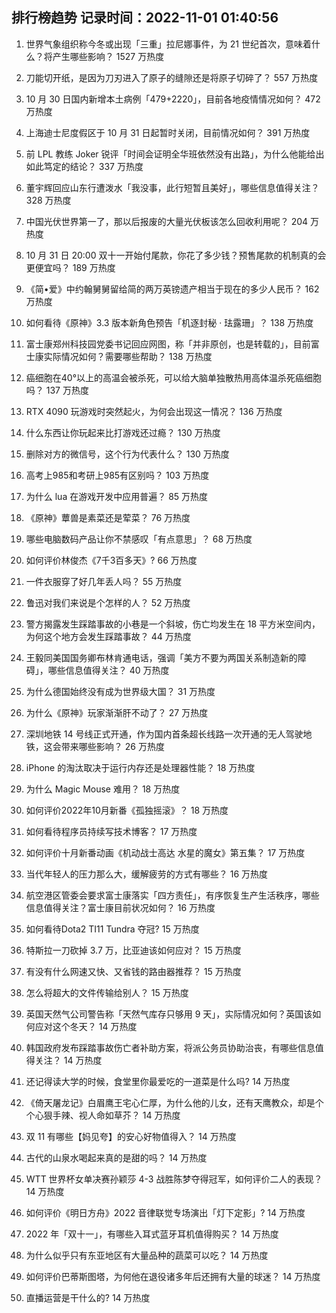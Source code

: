 
## 排行榜趋势 记录时间：2022-11-01 01:40:56
  
  1. 世界气象组织称今冬或出现「三重」拉尼娜事件，为 21 世纪首次，意味着什么？将产生哪些影响？ 1527 万热度
    
  2. 刀能切开纸，是因为刀刃进入了原子的缝隙还是将原子切碎了？ 557 万热度
    
  3. 10 月 30 日国内新增本土病例「479+2220」，目前各地疫情情况如何？ 472 万热度
    
  4. 上海迪士尼度假区于 10 月 31 日起暂时关闭，目前情况如何？ 391 万热度
    
  5. 前 LPL 教练 Joker 锐评「时间会证明全华班依然没有出路」，为什么他能给出如此笃定的结论？ 337 万热度
    
  6. 董宇辉回应山东行遭泼水「我没事，此行短暂且美好」，哪些信息值得关注？ 328 万热度
    
  7. 中国光伏世界第一了，那以后报废的大量光伏板该怎么回收利用呢？ 204 万热度
    
  8. 10 月 31 日 20:00 双十一开始付尾款，你花了多少钱？预售尾款的机制真的会更便宜吗？ 189 万热度
    
  9. 《简•爱》中约翰舅舅留给简的两万英镑遗产相当于现在的多少人民币？ 162 万热度
    
  10. 如何看待《原神》3.3 版本新角色预告「机逐封秘 · 珐露珊」？ 138 万热度
    
  11. 富士康郑州科技园党委书记回应网图，称「并非原创，也是转载的」，目前富士康实际情况如何？需要哪些帮助？ 138 万热度
    
  12. 癌细胞在40°以上的高温会被杀死，可以给大脑单独散热用高体温杀死癌细胞吗？ 137 万热度
    
  13. RTX 4090 玩游戏时突然起火，为何会出现这一情况？ 136 万热度
    
  14. 什么东西让你玩起来比打游戏还过瘾？ 130 万热度
    
  15. 删除对方的微信号，这个行为代表什么？ 130 万热度
    
  16. 高考上985和考研上985有区别吗？ 103 万热度
    
  17. 为什么 lua 在游戏开发中应用普遍？ 85 万热度
    
  18. 《原神》蕈兽是素菜还是荤菜？ 76 万热度
    
  19. 哪些电脑数码产品让你不禁感叹「有点意思」？ 68 万热度
    
  20. 如何评价林俊杰《7千3百多天》? 66 万热度
    
  21. 一件衣服穿了好几年丢人吗？ 55 万热度
    
  22. 鲁迅对我们来说是个怎样的人？ 52 万热度
    
  23. 警方揭露发生踩踏事故的小巷是一个斜坡，伤亡均发生在 18 平方米空间内，为何这个地方会发生踩踏事故？ 44 万热度
    
  24. 王毅同美国国务卿布林肯通电话，强调「美方不要为两国关系制造新的障碍」，哪些信息值得关注？ 40 万热度
    
  25. 为什么德国始终没有成为世界级大国？ 31 万热度
    
  26. 为什么《原神》玩家渐渐肝不动了？ 27 万热度
    
  27. 深圳地铁 14 号线正式开通，作为国内首条超长线路一次开通的无人驾驶地铁，这会带来哪些影响？ 26 万热度
    
  28. iPhone 的淘汰取决于运行内存还是处理器性能？ 18 万热度
    
  29. 为什么 Magic Mouse 难用？ 18 万热度
    
  30. 如何评价2022年10月新番《孤独摇滚》？ 18 万热度
    
  31. 如何看待程序员持续写技术博客？ 17 万热度
    
  32. 如何评价十月新番动画《机动战士高达 水星的魔女》第五集？ 17 万热度
    
  33. 当代年轻人的压力那么大，缓解疲劳的方式有哪些？ 16 万热度
    
  34. 航空港区管委会要求富士康落实「四方责任」，有序恢复生产生活秩序，哪些信息值得关注？富士康目前状况如何？ 16 万热度
    
  35. 如何看待Dota2 TI11 Tundra 夺冠? 15 万热度
    
  36. 特斯拉一刀砍掉 3.7 万，比亚迪该如何应对？ 15 万热度
    
  37. 有没有什么网速又快、又省钱的路由器推荐？ 15 万热度
    
  38. 怎么将超大的文件传输给别人？ 15 万热度
    
  39. 英国天然气公司警告称「天然气库存只够用 9 天」，实际情况如何？英国该如何应对这个冬天？ 14 万热度
    
  40. 韩国政府发布踩踏事故伤亡者补助方案，将派公务员协助治丧，有哪些信息值得关注？ 14 万热度
    
  41. 还记得读大学的时候，食堂里你最爱吃的一道菜是什么吗? 14 万热度
    
  42. 《倚天屠龙记》白眉鹰王宅心仁厚，为什么他的儿女，还有天鹰教众，却是个个心狠手辣、视人命如草芥？ 14 万热度
    
  43. 双 11 有哪些【妈见夸】的安心好物值得入？ 14 万热度
    
  44. 古代的山泉水喝起来真的是甜的吗？ 14 万热度
    
  45. WTT 世界杯女单决赛孙颖莎 4-3 战胜陈梦夺得冠军，如何评价二人的表现？ 14 万热度
    
  46. 如何评价《明日方舟》2022 音律联觉专场演出「灯下定影」? 14 万热度
    
  47. 2022 年「双十一」，有哪些入耳式蓝牙耳机值得购买？ 14 万热度
    
  48. 为什么似乎只有东亚地区有大量品种的蔬菜可以吃？ 14 万热度
    
  49. 如何评价巴蒂斯图塔，为何他在退役诸多年后还拥有大量的球迷？ 14 万热度
    
  50. 直播运营是干什么的? 14 万热度
    